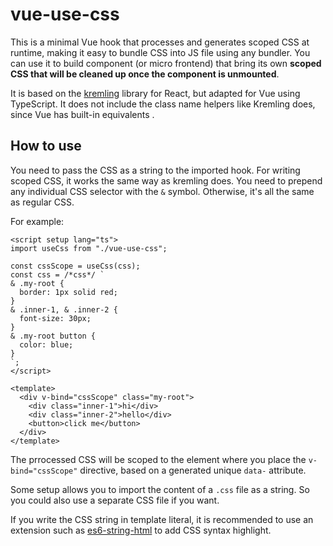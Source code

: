 # vue-use-css

This is a minimal Vue hook that processes and generates scoped CSS at runtime, making it easy to bundle CSS into JS file using any bundler. You can use it to build component (or micro frontend) that bring its own **scoped CSS that will be cleaned up once the component is unmounted**.

It is based on the [kremling](https://github.com/CanopyTax/kremling) library for React, but adapted for Vue using TypeScript. It does not include the class name helpers like Kremling does, since Vue has built-in equivalents .

## How to use

You need to pass the CSS as a string to the imported hook. For writing scoped CSS, it works the same way as kremling does. You need to prepend any individual CSS selector with the `&` symbol. Otherwise, it's all the same as regular CSS.

For example:

```vue
<script setup lang="ts">
import useCss from "./vue-use-css";

const cssScope = useCss(css);
const css = /*css*/ `
& .my-root {
  border: 1px solid red;
}
& .inner-1, & .inner-2 {
  font-size: 30px;
}
& .my-root button {
  color: blue;
}
`;
</script>

<template>
  <div v-bind="cssScope" class="my-root">
    <div class="inner-1">hi</div>
    <div class="inner-2">hello</div>
    <button>click me</button>
  </div>
</template>
```

The prrocessed CSS will be scoped to the element where you place the `v-bind="cssScope"` directive, based on a generated unique `data-` attribute.

Some setup allows you to import the content of a `.css` file as a string. So you could also use a separate CSS file if you want.

If you write the CSS string in template literal, it is recommended to use an extension such as [es6-string-html](https://marketplace.visualstudio.com/items?itemName=Tobermory.es6-string-html) to add CSS syntax highlight.

